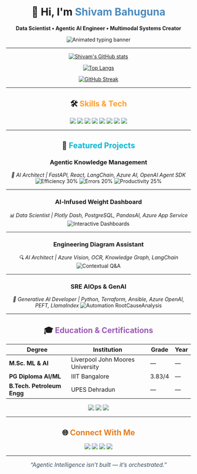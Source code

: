 <!-- =============================== HEADER =============================== -->
<h1 align="center">
  👋 Hi, I'm <span style="color:#4B8BBE;">Shivam Bahuguna</span>
</h1>

<p align="center">
  <b>
    Data Scientist • Agentic AI Engineer • Multimodal Systems Creator
  </b>
</p>

<!-- animated typing banner -->
<p align="center">
  <img src="https://readme-typing-svg.herokuapp.com?font=Fira+Code&size=34&color=00F0FF&center=true&vCenter=true&width=700&lines=Transforming+Data+into+Intelligence…;Building+Agentic+AI+Solutions…;Creating+Interactive+Dashboards…" alt="Animated typing banner"/>
</p>

<hr/>

<!-- =============================== LIVE STATS =============================== -->
<div align="center">

[![Shivam's GitHub stats](https://github-readme-stats.vercel.app/api?username=Shivam26102022&show_icons=true&theme=radical&hide_border=true)](https://github.com/Shivam26102022)

[![Top Langs](https://github-readme-stats.vercel.app/api/top-langs/?username=Shivam26102022&langs_count=6&theme=radical&hide_border=true)](https://github.com/Shivam26102022)

[![GitHub Streak](https://github-readme-streak-stats.herokuapp.com?user=Shivam26102022&theme=radical)](https://git.io/streak-stats)

</div>

<hr/>

<!-- =============================== SKILLS =============================== -->
<h2 align="center">🛠️ <span style="color:#FF9E2C;">Skills & Tech</span></h2>

<p align="center">
  <a href="https://openai.com/research/"><img src="https://img.shields.io/badge/OpenAI-412991?logo=openai&logoColor=white&style=for-the-badge" /></a>
  <a href="https://www.langchain.com/"><img src="https://img.shields.io/badge/LangChain-1C3C3C?logo=chainlink&logoColor=white&style=for-the-badge" /></a>
  <a href="https://fastapi.tiangolo.com/"><img src="https://img.shields.io/badge/FastAPI-009688?logo=fastapi&logoColor=white&style=for-the-badge" /></a>
  <a href="https://azure.microsoft.com/en-us/services/machine-learning/"><img src="https://img.shields.io/badge/Azure%20AI-008AD7?logo=microsoftazure&logoColor=white&style=for-the-badge" /></a>
  <a href="https://react.dev/"><img src="https://img.shields.io/badge/React-20232A?logo=react&logoColor=61DAFB&style=for-the-badge" /></a>
  <a href="https://www.postgresql.org/"><img src="https://img.shields.io/badge/PostgreSQL-4169E1?logo=postgresql&logoColor=white&style=for-the-badge" /></a>
  <a href="https://www.python.org/"><img src="https://img.shields.io/badge/Python-3776AB?logo=python&logoColor=white&style=for-the-badge" /></a>
  <a href="https://terraform.io/"><img src="https://img.shields.io/badge/Terraform-008080?logo=terraform&logoColor=white&style=for-the-badge" /></a>
</p>

<hr/>

<!-- =============================== PROJECTS =============================== -->
<h2 align="center">🚀 <span style="color:#00B8D4;">Featured Projects</span></h2>

<div align="center">

### **Agentic Knowledge Management**
_🧠 AI Architect | FastAPI, React, LangChain, Azure AI, OpenAI Agent SDK_
![Efficiency 30%](https://img.shields.io/badge/Efficiency-30%25-brightgreen?style=for-the-badge)
![Errors 20%](https://img.shields.io/badge/Errors-20%25-red?style=for-the-badge)
![Productivity 25%](https://img.shields.io/badge/Productivity-25%25-blue?style=for-the-badge)

---

### **AI‑Infused Weight Dashboard**
_📊 Data Scientist | Plotly Dash, PostgreSQL, PandasAI, Azure App Service_
![Interactive Dashboards](https://img.shields.io/badge/Interactive-Dashboards-orange?style=for-the-badge)

---

### **Engineering Diagram Assistant**
_🔍 AI Architect | Azure Vision, OCR, Knowledge Graph, LangChain_
![Contextual Q&A](https://img.shields.io/badge/Contextual-Q&A-yellow?style=for-the-badge)

---

### **SRE AIOps & GenAI**
_🤖 Generative AI Developer | Python, Terraform, Ansible, Azure OpenAI, PEFT, LlamaIndex_
![Automation RootCauseAnalysis](https://img.shields.io/badge/Automation-RootCauseAnalysis-blueviolet?style=for-the-badge)

</div>

<hr/>

<!-- =============================== EDUCATION =============================== -->
<h2 align="center">🎓 <span style="color:#9B59B6;">Education & Certifications</span></h2>

| Degree | Institution | Grade | Year |
|--------|-------------|-------|------|
| **M.Sc. ML & AI** | Liverpool John Moores University | — | — |
| **PG Diploma AI/ML** | IIIT Bangalore | 3.83/4 | — |
| **B.Tech. Petroleum Engg** | UPES Dehradun | — | — |

<p align="center">
  <a href="https://aws.amazon.com/certification/"><img src="https://img.shields.io/badge/AWS%20ML-FF9900?logo=amazonaws&style=for-the-badge&animation=shine" /></a>
  <a href="https://aws.amazon.com/certification/"><img src="https://img.shields.io/badge/AWS%20Cloud%20Practitioner-232F3E?logo=amazonaws&style=for-the-badge&animation=shine" /></a>
  <a href="https://cloud.google.com/certification/"><img src="https://img.shields.io/badge/Google%20ACE-4285F4?logo=googlecloud&style=for-the-badge&animation=shine" /></a>
</p>

<hr/>

<!-- =============================== CONNECTIONS =============================== -->
<h2 align="center">🌐 <span style="color:#E67E22;">Connect With Me</span></h2>

<p align="center">
  <a href="https://github.com/Shivam26102022"><img src="https://img.shields.io/badge/GitHub-181717?logo=github&style=for-the-badge&animation=spin" /></a>
  <a href="https://www.linkedin.com/in/shivambahuguna88/"><img src="https://img.shields.io/badge/LinkedIn-0077B5?logo=linkedin&style=for-the-badge&animation=spin" /></a>
  <a href="mailto:shivambahuguna88@gmail.com"><img src="https://img.shields.io/badge/Email-D14836?logo=gmail&style=for-the-badge&animation=spin" /></a>
  <a href="https://shivam26102022.github.io/Shivam-Portfolio/index.html"><img src="https://img.shields.io/badge/Portfolio-0A66C2?logo=googlechrome&style=for-the-badge&animation=spin" /></a>
</p>

<hr/>

<!-- =============================== QUOTE =============================== -->
<p align="center" style="font-size: 1.1em; color:#34495E;">
  <em>“Agentic Intelligence isn’t built — it’s orchestrated.”</em>
</p>
